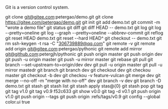 Git is a version control system. 

git clone git@gitee.com:petergao/demo.git
git clone https://gitee.com/petergao/demo.git
git init
git add demo.txt
git commit -m "wrote a demo file"
git status
git diff
git diff HEAD -- demo.txt
git log
git log --pretty=oneline
git log --graph --pretty=oneline --abbrev-commit
git reflog
git reset HEAD demo.txt
git reset --hard HEAD^
git checkout -- demo.txt
git rm
ssh-keygen -t rsa -C "306739889@qq.com"
git remote -v
git remote add origin git@gitee.com:petergao/pythonic
git remote add mirror git@github.com:petergjh/pythonic
git push origin master
git push origin dev
git push -u origin master
git push -u mirror master
git rebase
git pull
git branch --set-upstream-to=origin/dev dev
git pull -u origin master
git pull -u mirror mastedr
git branch
git branch dev
git checkout dev
git checkou master
git checkout -b dev
git checkou -v feature-vulcan
git merge dev
git merge --no-off -m "merge with no-off" dev
git branch -v dev
git branch -D demo.txt
git stash
git stash list
git stash apply stas@{0}
git stash pop
git tag
git tag v1.0
git tag v0.9 f52c633
git show v0.0
git tag -d v0.1
git push origin v1.0
git push origin --tags
git push origin :refs/tags/v0.9
git config --global color.ui true

